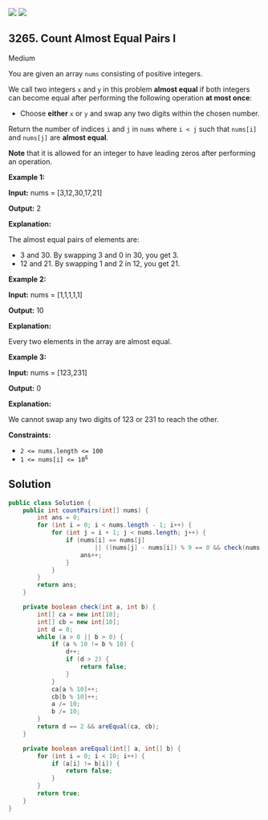 [![](https://img.shields.io/github/stars/javadev/LeetCode-in-Java?label=Stars&style=flat-square)](https://github.com/javadev/LeetCode-in-Java)
[![](https://img.shields.io/github/forks/javadev/LeetCode-in-Java?label=Fork%20me%20on%20GitHub%20&style=flat-square)](https://github.com/javadev/LeetCode-in-Java/fork)

## 3265\. Count Almost Equal Pairs I

Medium

You are given an array `nums` consisting of positive integers.

We call two integers `x` and `y` in this problem **almost equal** if both integers can become equal after performing the following operation **at most once**:

*   Choose **either** `x` or `y` and swap any two digits within the chosen number.

Return the number of indices `i` and `j` in `nums` where `i < j` such that `nums[i]` and `nums[j]` are **almost equal**.

**Note** that it is allowed for an integer to have leading zeros after performing an operation.

**Example 1:**

**Input:** nums = [3,12,30,17,21]

**Output:** 2

**Explanation:**

The almost equal pairs of elements are:

*   3 and 30. By swapping 3 and 0 in 30, you get 3.
*   12 and 21. By swapping 1 and 2 in 12, you get 21.

**Example 2:**

**Input:** nums = [1,1,1,1,1]

**Output:** 10

**Explanation:**

Every two elements in the array are almost equal.

**Example 3:**

**Input:** nums = [123,231]

**Output:** 0

**Explanation:**

We cannot swap any two digits of 123 or 231 to reach the other.

**Constraints:**

*   `2 <= nums.length <= 100`
*   <code>1 <= nums[i] <= 10<sup>6</sup></code>

## Solution

```java
public class Solution {
    public int countPairs(int[] nums) {
        int ans = 0;
        for (int i = 0; i < nums.length - 1; i++) {
            for (int j = i + 1; j < nums.length; j++) {
                if (nums[i] == nums[j]
                        || ((nums[j] - nums[i]) % 9 == 0 && check(nums[i], nums[j]))) {
                    ans++;
                }
            }
        }
        return ans;
    }

    private boolean check(int a, int b) {
        int[] ca = new int[10];
        int[] cb = new int[10];
        int d = 0;
        while (a > 0 || b > 0) {
            if (a % 10 != b % 10) {
                d++;
                if (d > 2) {
                    return false;
                }
            }
            ca[a % 10]++;
            cb[b % 10]++;
            a /= 10;
            b /= 10;
        }
        return d == 2 && areEqual(ca, cb);
    }

    private boolean areEqual(int[] a, int[] b) {
        for (int i = 0; i < 10; i++) {
            if (a[i] != b[i]) {
                return false;
            }
        }
        return true;
    }
}
```